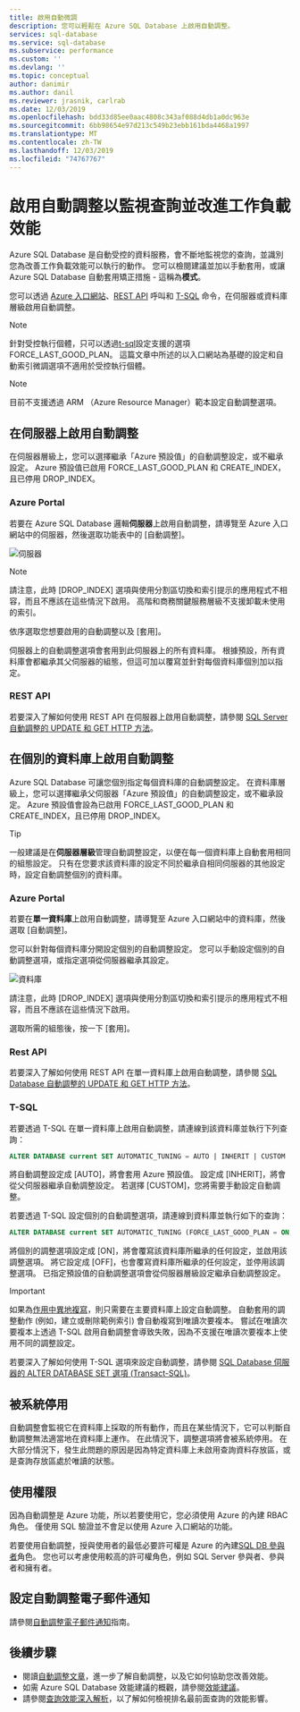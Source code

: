```yaml
---
title: 啟用自動微調
description: 您可以輕鬆在 Azure SQL Database 上啟用自動調整。
services: sql-database
ms.service: sql-database
ms.subservice: performance
ms.custom: ''
ms.devlang: ''
ms.topic: conceptual
author: danimir
ms.author: danil
ms.reviewer: jrasnik, carlrab
ms.date: 12/03/2019
ms.openlocfilehash: bdd33d85ee0aac4808c343af088d4db1a0dc963e
ms.sourcegitcommit: 6bb98654e97d213c549b23ebb161bda4468a1997
ms.translationtype: MT
ms.contentlocale: zh-TW
ms.lasthandoff: 12/03/2019
ms.locfileid: "74767767"
---
```

# <a name="enable-automatic-tuning-to-monitor-queries-and-improve-workload-performance"></a>啟用自動調整以監視查詢並改進工作負載效能

Azure SQL Database 是自動受控的資料服務，會不斷地監視您的查詢，並識別您為改善工作負載效能可以執行的動作。 您可以檢閱建議並加以手動套用，或讓 Azure SQL Database 自動套用矯正措施 - 這稱為**模式**。

您可以透過 [Azure 入口網站](sql-database-automatic-tuning-enable.md#azure-portal)、[REST API](sql-database-automatic-tuning-enable.md#rest-api) 呼叫和 [T-SQL](https://docs.microsoft.com/sql/t-sql/statements/alter-database-transact-sql-set-options?view=azuresqldb-current) 命令，在伺服器或資料庫層級啟用自動調整。

> [!NOTE]
> 針對受控執行個體，只可以透過[t-sql](https://azure.microsoft.com/blog/automatic-tuning-introduces-automatic-plan-correction-and-t-sql-management)設定支援的選項 FORCE_LAST_GOOD_PLAN。 這篇文章中所述的以入口網站為基礎的設定和自動索引微調選項不適用於受控執行個體。

> [!NOTE]
> 目前不支援透過 ARM （Azure Resource Manager）範本設定自動調整選項。

## <a name="enable-automatic-tuning-on-server"></a>在伺服器上啟用自動調整

在伺服器層級上，您可以選擇繼承「Azure 預設值」的自動調整設定，或不繼承設定。 Azure 預設值已啟用 FORCE_LAST_GOOD_PLAN 和 CREATE_INDEX，且已停用 DROP_INDEX。

### <a name="azure-portal"></a>Azure Portal

若要在 Azure SQL Database 邏輯**伺服器**上啟用自動調整，請導覽至 Azure 入口網站中的伺服器，然後選取功能表中的 [自動調整]。

![伺服器](./media/sql-database-automatic-tuning-enable/server.png)

> [!NOTE]
> 請注意，此時 [DROP_INDEX] 選項與使用分割區切換和索引提示的應用程式不相容，而且不應該在這些情況下啟用。 高階和商務關鍵服務層級不支援卸載未使用的索引。
>

依序選取您想要啟用的自動調整以及 [套用]。

伺服器上的自動調整選項會套用到此伺服器上的所有資料庫。 根據預設，所有資料庫會都繼承其父伺服器的組態，但這可加以覆寫並針對每個資料庫個別加以指定。

### <a name="rest-api"></a>REST API

若要深入了解如何使用 REST API 在伺服器上啟用自動調整，請參閱 [SQL Server 自動調整的 UPDATE 和 GET HTTP 方法](https://docs.microsoft.com/rest/api/sql/serverautomatictuning)。

## <a name="enable-automatic-tuning-on-an-individual-database"></a>在個別的資料庫上啟用自動調整

Azure SQL Database 可讓您個別指定每個資料庫的自動調整設定。 在資料庫層級上，您可以選擇繼承父伺服器「Azure 預設值」的自動調整設定，或不繼承設定。 Azure 預設值會設為已啟用 FORCE_LAST_GOOD_PLAN 和 CREATE_INDEX，且已停用 DROP_INDEX。

> [!TIP]
> 一般建議是在**伺服器層級**管理自動調整設定，以便在每一個資料庫上自動套用相同的組態設定。 只有在您要求該資料庫的設定不同於繼承自相同伺服器的其他設定時，設定自動調整個別的資料庫。
>

### <a name="azure-portal"></a>Azure Portal

若要在**單一資料庫**上啟用自動調整，請導覽至 Azure 入口網站中的資料庫，然後選取 [自動調整]。

您可以針對每個資料庫分開設定個別的自動調整設定。 您可以手動設定個別的自動調整選項，或指定選項從伺服器繼承其設定。

![資料庫](./media/sql-database-automatic-tuning-enable/database.png)

請注意，此時 [DROP_INDEX] 選項與使用分割區切換和索引提示的應用程式不相容，而且不應該在這些情況下啟用。

選取所需的組態後，按一下 [套用]。

### <a name="rest-api"></a>Rest API

若要深入了解如何使用 REST API 在單一資料庫上啟用自動調整，請參閱 [SQL Database 自動調整的 UPDATE 和 GET HTTP 方法](https://docs.microsoft.com/rest/api/sql/databaseautomatictuning)。

### <a name="t-sql"></a>T-SQL

若要透過 T-SQL 在單一資料庫上啟用自動調整，請連線到該資料庫並執行下列查詢：

```SQL
ALTER DATABASE current SET AUTOMATIC_TUNING = AUTO | INHERIT | CUSTOM
```

將自動調整設定成 [AUTO]，將會套用 Azure 預設值。 設定成 [INHERIT]，將會從父伺服器繼承自動調整設定。 若選擇 [CUSTOM]，您將需要手動設定自動調整。

若要透過 T-SQL 設定個別的自動調整選項，請連線到資料庫並執行如下的查詢：

```SQL
ALTER DATABASE current SET AUTOMATIC_TUNING (FORCE_LAST_GOOD_PLAN = ON, CREATE_INDEX = DEFAULT, DROP_INDEX = OFF)
```

將個別的調整選項設定成 [ON]，將會覆寫該資料庫所繼承的任何設定，並啟用該調整選項。 將它設定成 [OFF]，也會覆寫資料庫所繼承的任何設定，並停用該調整選項。 已指定預設值的自動調整選項會從伺服器層級設定繼承自動調整設定。  

> [!IMPORTANT]
> 如果為[作用中異地複寫](sql-database-auto-failover-group.md)，則只需要在主要資料庫上設定自動調整。 自動套用的調整動作 (例如，建立或刪除範例索引) 會自動複寫到唯讀次要複本。 嘗試在唯讀次要複本上透過 T-SQL 啟用自動調整會導致失敗，因為不支援在唯讀次要複本上使用不同的調整設定。
>

若要深入了解如何使用 T-SQL 選項來設定自動調整，請參閱 [SQL Database 伺服器的 ALTER DATABASE SET 選項 (Transact-SQL)](https://docs.microsoft.com/sql/t-sql/statements/alter-database-transact-sql-set-options?view=azuresqldb-current)。

## <a name="disabled-by-the-system"></a>被系統停用

自動調整會監視它在資料庫上採取的所有動作，而且在某些情況下，它可以判斷自動調整無法適當地在資料庫上運作。 在此情況下，調整選項將會被系統停用。 在大部分情況下，發生此問題的原因是因為特定資料庫上未啟用查詢資料存放區，或是查詢存放區處於唯讀的狀態。

## <a name="permissions"></a>使用權限

因為自動調整是 Azure 功能，所以若要使用它，您必須使用 Azure 的內建 RBAC 角色。 僅使用 SQL 驗證並不會足以使用 Azure 入口網站的功能。

若要使用自動調整，授與使用者的最低必要許可權是 Azure 的內建[SQL DB 參與者](../role-based-access-control/built-in-roles.md#sql-db-contributor)角色。 您也可以考慮使用較高的許可權角色，例如 SQL Server 參與者、參與者和擁有者。

## <a name="configure-automatic-tuning-e-mail-notifications"></a>設定自動調整電子郵件通知

請參閱[自動調整電子郵件通知](sql-database-automatic-tuning-email-notifications.md)指南。

## <a name="next-steps"></a>後續步驟

* 閱讀[自動調整文章](sql-database-automatic-tuning.md)，進一步了解自動調整，以及它如何協助您改善效能。
* 如需 Azure SQL Database 效能建議的概觀，請參閱[效能建議](sql-database-advisor.md)。
* 請參閱[查詢效能深入解析](sql-database-query-performance.md)，以了解如何檢視排名最前面查詢的效能影響。

